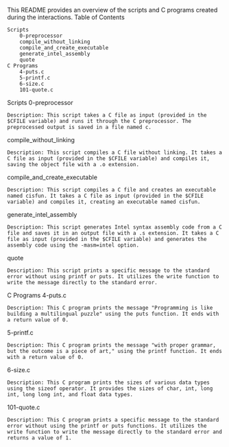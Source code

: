 This README provides an overview of the scripts and C programs created during the interactions.
Table of Contents

    Scripts
        0-preprocessor
        compile_without_linking
        compile_and_create_executable
        generate_intel_assembly
        quote
    C Programs
        4-puts.c
        5-printf.c
        6-size.c
        101-quote.c

Scripts
0-preprocessor

    Description: This script takes a C file as input (provided in the $CFILE variable) and runs it through the C preprocessor. The preprocessed output is saved in a file named c.

compile_without_linking

    Description: This script compiles a C file without linking. It takes a C file as input (provided in the $CFILE variable) and compiles it, saving the object file with a .o extension.

compile_and_create_executable

    Description: This script compiles a C file and creates an executable named cisfun. It takes a C file as input (provided in the $CFILE variable) and compiles it, creating an executable named cisfun.

generate_intel_assembly

    Description: This script generates Intel syntax assembly code from a C file and saves it in an output file with a .s extension. It takes a C file as input (provided in the $CFILE variable) and generates the assembly code using the -masm=intel option.

quote

    Description: This script prints a specific message to the standard error without using printf or puts. It utilizes the write function to write the message directly to the standard error.

C Programs
4-puts.c

    Description: This C program prints the message "Programming is like building a multilingual puzzle" using the puts function. It ends with a return value of 0.

5-printf.c

    Description: This C program prints the message "with proper grammar, but the outcome is a piece of art," using the printf function. It ends with a return value of 0.

6-size.c

    Description: This C program prints the sizes of various data types using the sizeof operator. It provides the sizes of char, int, long int, long long int, and float data types.

101-quote.c

    Description: This C program prints a specific message to the standard error without using the printf or puts functions. It utilizes the write function to write the message directly to the standard error and returns a value of 1.
